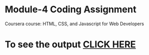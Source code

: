

# Module-4 Coding Assignment

Coursera course: HTML, CSS, and Javascript for Web Developers

# To see the output [CLICK HERE](https://github.com/dviru04/dviru04.github.io.git)

